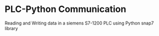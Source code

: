 # PLC-Python Communication
Reading and Writing data in a siemens S7-1200 PLC using Python snap7 library
